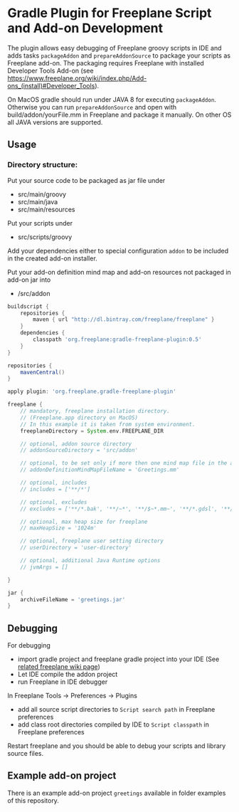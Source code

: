 # Gradle Plugin for Freeplane Script and Add-on Development
The plugin allows easy debugging of Freeplane groovy scripts in IDE and adds tasks `packageAddon` and `prepareAddonSource` to package your scripts as Freeplane add-on. The packaging requires Freeplane with installed Developer Tools Add-on (see https://www.freeplane.org/wiki/index.php/Add-ons_(install)#Developer_Tools).

On MacOS gradle should run under JAVA 8 for executing `packageAddon`. Otherwise you can run `prepareAddonSource` and  open with build/addon/yourFile.mm in Freeplane and package it manually. On other OS all JAVA versions are supported.

## Usage

### Directory structure:

Put your source code to be packaged as jar file under

* src/main/groovy
* src/main/java
* src/main/resources

Put your scripts under

* src/scripts/groovy

Add your dependencies either to special configuration `addon` to be included in the created add-on installer.

Put your add-on definition mind map and add-on resources not packaged in add-on jar into

* /src/addon


```gradle
buildscript {
    repositories {
        maven { url "http://dl.bintray.com/freeplane/freeplane" }
    }
    dependencies {
        classpath 'org.freeplane:gradle-freeplane-plugin:0.5'
    }
}

repositories {
    mavenCentral()
}

apply plugin: 'org.freeplane.gradle-freeplane-plugin'

freeplane {
    // mandatory, freeplane installation directory.
    // (Freeplane.app directory on MacOS)
    // In this example it is taken from system environment.
    freeplaneDirectory = System.env.FREEPLANE_DIR

    // optional, addon source directory
    // addonSourceDirectory = 'src/addon'

    // optional, to be set only if more then one mind map file in the addon source directory
    // addonDefinitionMindMapFileName = 'Greetings.mm'

    // optional, includes
    // includes = ['**/*']

    // optional, excludes
    // excludes = ['**/*.bak', '**/~*', '**/$~*.mm~', '**/*.gdsl', '**/*.dsld']

    // optional, max heap size for freeplane
    // maxHeapSize = '1024m'

    // optional, freeplane user setting directory
    // userDirectory = 'user-directory'

    // optional, additional Java Runtime options
    // jvmArgs = []

}

jar {
    archiveFileName = 'greetings.jar'
}
```

## Debugging

For debugging

* import gradle project and freeplane gradle project into your IDE (See [related freeplane wiki page](https://www.freeplane.org/wiki/index.php/IDE_setup))
* Let IDE compile the addon project
* run Freeplane in IDE debugger

In Freeplane Tools -> Preferences -> Plugins

* add all source script directories to `Script search path` in Freeplane preferences
* add class root directories compiled by IDE to `Script classpath` in Freeplane preferences

Restart freeplane and you should be able to debug your scripts and library source files.

## Example add-on project

There is an example add-on project `greetings` available in folder examples of this repository.
